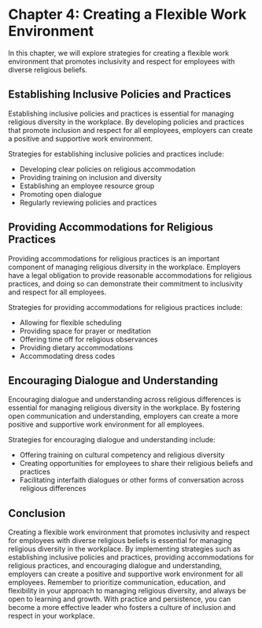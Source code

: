 Chapter 4: Creating a Flexible Work Environment
===============================================

In this chapter, we will explore strategies for creating a flexible work environment that promotes inclusivity and respect for employees with diverse religious beliefs.

Establishing Inclusive Policies and Practices
---------------------------------------------

Establishing inclusive policies and practices is essential for managing religious diversity in the workplace. By developing policies and practices that promote inclusion and respect for all employees, employers can create a positive and supportive work environment.

Strategies for establishing inclusive policies and practices include:

* Developing clear policies on religious accommodation
* Providing training on inclusion and diversity
* Establishing an employee resource group
* Promoting open dialogue
* Regularly reviewing policies and practices

Providing Accommodations for Religious Practices
------------------------------------------------

Providing accommodations for religious practices is an important component of managing religious diversity in the workplace. Employers have a legal obligation to provide reasonable accommodations for religious practices, and doing so can demonstrate their commitment to inclusivity and respect for all employees.

Strategies for providing accommodations for religious practices include:

* Allowing for flexible scheduling
* Providing space for prayer or meditation
* Offering time off for religious observances
* Providing dietary accommodations
* Accommodating dress codes

Encouraging Dialogue and Understanding
--------------------------------------

Encouraging dialogue and understanding across religious differences is essential for managing religious diversity in the workplace. By fostering open communication and understanding, employers can create a more positive and supportive work environment for all employees.

Strategies for encouraging dialogue and understanding include:

* Offering training on cultural competency and religious diversity
* Creating opportunities for employees to share their religious beliefs and practices
* Facilitating interfaith dialogues or other forms of conversation across religious differences

Conclusion
----------

Creating a flexible work environment that promotes inclusivity and respect for employees with diverse religious beliefs is essential for managing religious diversity in the workplace. By implementing strategies such as establishing inclusive policies and practices, providing accommodations for religious practices, and encouraging dialogue and understanding, employers can create a positive and supportive work environment for all employees. Remember to prioritize communication, education, and flexibility in your approach to managing religious diversity, and always be open to learning and growth. With practice and persistence, you can become a more effective leader who fosters a culture of inclusion and respect in your workplace.
